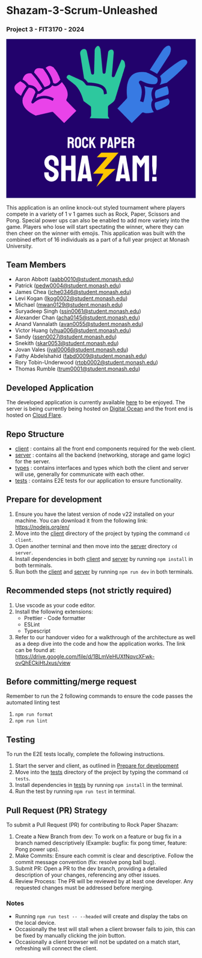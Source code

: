 # Shazam-3-Scrum-Unleashed

### Project 3 - FIT3170 - 2024
![Front Page](/logo.png)

This application is an online knock-out styled tournament where players compete in a variety of 1 v 1 games such as Rock, Paper, Scissors and Pong. Special power ups can also be enabled to add more variety into the game. Players who lose will start spectating the winner, where they can then cheer on the winner with emojis. This application was built with the combined effort of 16 individuals as a part of a full year project at Monash University.

## Team Members
- Aaron Abbott (aabb0010@student.monash.edu)
- Patrick (pedw0004@student.monash.edu)
- James Chea (jche0346@student.monash.edu)
- Levi Kogan (lkog0002@student.monash.edu)
- Michael (mwan0129@student.monash.edu)
- Suryadeep Singh (ssin0061@student.monash.edu)
- Alexander Chan (acha0145@student.monash.edu)
- Anand Vannalath (avan0055@student.monash.edu)
- Victor Huang (vhua006@student.monash.edu)
- Sandy (ssen0027@student.monash.edu)
- Snekith (skar0053@student.monash.edu)
- Jovan Vales (jval0006@student.monash.edu)
- Fathy Abdelshahid (fabd0009@student.monash.edu)
- Rory Tobin-Underwood (rtob0002@student.monash.edu)
- Thomas Rumble (trum0001@student.monash.edu)

## Developed Application
The developed application is currently available [here](https://3170.fit/) to be enjoyed. The server is being currently being hosted on [Digital Ocean](https://www.digitalocean.com/) and the front end is hosted on [Cloud Flare](https://pages.cloudflare.com/). 

## Repo Structure
- [client](client) : contains all the front end components required for the web client.
- [server](server)  : contains all the backend (networking, storage and game logic) for the server.
- [types](types) : contains interfaces and types which both the client and server will use, generally for communicate with each other.
- [tests](tests) : contains E2E tests for our application to ensure functionality.

## Prepare for development
1. Ensure you have the latest version of node v22 installed on your machine. You can download it from the following link: https://nodejs.org/en/
2. Move into the [client](client) directory of the project by typing the command `cd client`.
3. Open another terminal and then move into the [server](server) directory `cd server`.
4. Install dependencies in both [client](client) and [server](server) by running `npm install` in both terminals.
5. Run both the [client](client) and [server](server) by running `npm run dev` in both terminals.

## Recommended steps (not strictly required)
1. Use vscode as your code editor.
2. Install the following extensions:
   - Prettier - Code formatter
   - ESLint
   - Typescript
3. Refer to our handover video for a walkthrough of the architecture as well as a deep dive into the code and how the application works. The link can be found at: https://drive.google.com/file/d/1BLmVeHUXfNqvcXFwk-ovQhECkiHtJxus/view

## Before committing/merge request
Remember to run the 2 following commands to ensure the code passes the automated linting test
1. `npm run format`
2. `npm run lint`

## Testing
To run the E2E tests locally, complete the following instructions.

1. Start the server and client, as outlined in [Prepare for development](#Prepare-for-development)
2. Move into the [tests](tests) directory of the project by typing the command `cd tests`.
3. Install dependencies in [tests](tests) by running `npm install` in the terminal.
4. Run the test by running `npm run test` in terminal.

## Pull Request (PR) Strategy
To submit a Pull Request (PR) for contributing to Rock Paper Shazam:
1. Create a New Branch from dev: To work on a feature or bug fix in a branch named descriptively (Example: bugfix: fix pong timer, feature: Pong power ups).
2. Make Commits: Ensure each commit is clear and descriptive. Follow the commit message convention (fix: resolve pong ball bug).
3. Submit PR: Open a PR to the dev branch, providing a detailed description of your changes, referencing any other issues. 
4. Review Process: The PR will be reviewed by at least one developer. Any requested changes must be addressed before merging.

### Notes
- Running `npm run test -- --headed` will create and display the tabs on the local device.
- Occasionally the test will stall when a client browser fails to join, this can be fixed by manually clicking the join button.
- Occasionally a client browser will not be updated on a match start, refreshing will connect the client.



